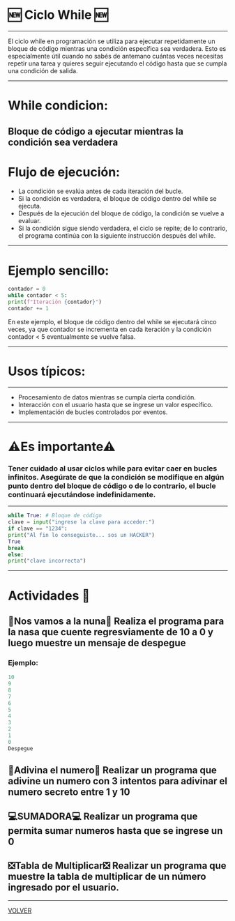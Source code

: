# 🆕 Ciclo While 🆕

---

El ciclo while en programación se utiliza para ejecutar repetidamente un bloque de código mientras una condición específica sea verdadera. Esto es especialmente útil cuando no sabés de antemano cuántas veces necesitas repetir una tarea y quieres seguir ejecutando el código hasta que se cumpla una condición de salida.

---

# While condicion:

## Bloque de código a ejecutar mientras la condición sea verdadera

# Flujo de ejecución:

- La condición se evalúa antes de cada iteración del bucle.
- Si la condición es verdadera, el bloque de código dentro del while se ejecuta.
- Después de la ejecución del bloque de código, la condición se vuelve a evaluar.
- Si la condición sigue siendo verdadera, el ciclo se repite; de lo contrario, el programa continúa con la siguiente instrucción después del while.

---

# Ejemplo sencillo:
```python
contador = 0
while contador < 5:
print(f"Iteración {contador}")
contador += 1
```
En este ejemplo, el bloque de código dentro del while se ejecutará cinco veces, ya que contador se incrementa en cada iteración y la condición contador < 5 eventualmente se vuelve falsa.

---

# Usos típicos:
---
- Procesamiento de datos mientras se cumpla cierta condición.
- Interacción con el usuario hasta que se ingrese un valor específico.
- Implementación de bucles controlados por eventos.
---
# ⚠Es importante⚠
### Tener cuidado al usar ciclos while para evitar caer en bucles infinitos. Asegúrate de que la condición se modifique en algún punto dentro del bloque de código o de lo contrario, el bucle continuará ejecutándose indefinidamente.
---

```python
while True: # Bloque de código
clave = input("ingrese la clave para acceder:")
if clave == "1234":
print("Al fin lo conseguiste... sos un HACKER")
True
break
else:
print("clave incorrecta")
```
---
# Actividades 💬
## 🚀Nos vamos a la nuna🚀 Realiza el programa para la nasa que cuente regresviamente de 10 a 0 y luego muestre un mensaje de despegue
### Ejemplo:
```python
10 
9 
8 
7 
6 
5 
4 
3 
2 
1 
0 
Despegue
```
## 🔮Adivina el numero🔮 Realizar un programa que adivine un numero con 3 intentos para adivinar el numero secreto entre 1 y 10

## 💻SUMADORA💻 Realizar un programa que permita sumar numeros hasta que se ingrese un 0

## ❎Tabla de Multiplicar❎ Realizar un programa que muestre la tabla de multiplicar de un número ingresado por el usuario.
---
[VOLVER](/pythonCurso/readme.md)